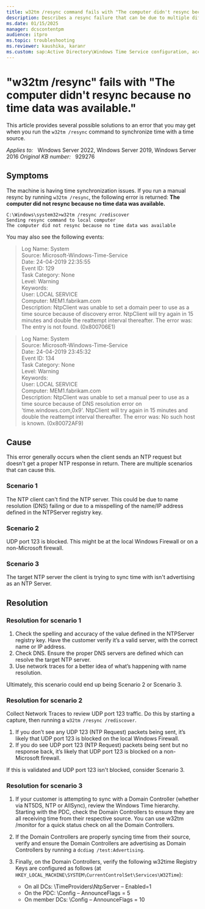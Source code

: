 ```yaml
---
title: w32tm /resync command fails with "The computer didn't resync because no time data was available."
description: Describes a resync failure that can be due to multiple different causes.
ms.date: 01/15/2025
manager: dcscontentpm
audience: itpro
ms.topic: troubleshooting
ms.reviewer: kaushika, karanr
ms.custom: sap:Active Directory\Windows Time Service configuration, accuracy, and synchronization, csstroubleshoot
---
```

# "w32tm /resync" fails with "The computer didn't resync because no time data was available."

This article provides several possible solutions to an error that you may get when you run the `w32tm /resync` command to synchronize time with a time source.

_Applies to:_ &nbsp; Windows Server 2022, Windows Server 2019, Windows Server 2016
_Original KB number:_ &nbsp; 929276

## Symptoms

The machine is having time synchronization issues. If you run a manual resync by running `w32tm /resync`, the following error is returned: **The computer did not resync because no time data was available.**

```console
C:\Windows\system32>w32tm /resync /rediscover
Sending resync command to local computer
The computer did not resync because no time data was available
```

You may also see the following events:

> Log Name: System  
> Source: Microsoft-Windows-Time-Service  
> Date: 24-04-2019 22:35:55  
> Event ID: 129  
> Task Category: None  
> Level: Warning  
> Keywords:  
> User: LOCAL SERVICE  
> Computer: MEM1.fabrikam.com  
> Description: NtpClient was unable to set a domain peer to use as a time source because of discovery error. NtpClient will try again in 15 minutes and double the reattempt interval thereafter. The error was: The entry is not found. (0x800706E1)

> Log Name: System  
> Source: Microsoft-Windows-Time-Service  
> Date: 24-04-2019 23:45:32  
> Event ID: 134  
> Task Category: None  
> Level: Warning  
> Keywords:  
> User: LOCAL SERVICE  
> Computer: MEM1.fabrikam.com  
> Description: NtpClient was unable to set a manual peer to use as a time source because of DNS resolution error on 'time.windows.com,0x9'. NtpClient will try again in 15 minutes and double the reattempt interval thereafter. The error was: No such host is known. (0x80072AF9)

## Cause

This error generally occurs when the client sends an NTP request but doesn't get a proper NTP response in return. There are multiple scenarios that can cause this.

### Scenario 1

The NTP client can't find the NTP server. This could be due to name resolution (DNS) failing or due to a misspelling of the name/IP address defined in the NTPServer registry key.

### Scenario 2

UDP port 123 is blocked. This might be at the local Windows Firewall or on a non-Microsoft firewall.

### Scenario 3

The target NTP server the client is trying to sync time with isn't advertising as an NTP Server.

## Resolution

### Resolution for scenario 1

1. Check the spelling and accuracy of the value defined in the NTPServer registry key. Have the customer verify it’s a valid server, with the correct name or IP address.
2. Check DNS. Ensure the proper DNS servers are defined which can resolve the target NTP server.
3. Use network traces for a better idea of what’s happening with name resolution.

Ultimately, this scenario could end up being Scenario 2 or Scenario 3.

### Resolution for scenario 2

Collect Network Traces to review UDP port 123 traffic. Do this by starting a capture, then running a `w32tm /resync /rediscover`.

1. If you don’t see any UDP 123 (NTP Request) packets being sent, it’s likely that UDP port 123 is blocked on the local Windows Firewall.
2. If you do see UDP port 123 (NTP Request) packets being sent but no response back, it’s likely that UDP port 123 is blocked on a non-Microsoft firewall.

If this is validated and UDP port 123 isn't blocked, consider Scenario 3.

### Resolution for scenario 3

1. If your customer is attempting to sync with a Domain Controller (whether via NT5DS, NTP or AllSync), review the Windows Time hierarchy. Starting with the PDC, check the Domain Controllers to ensure they are all receiving time from their respective source. You can use w32tm /monitor for a quick status check on all the Domain Controllers.
2. If the Domain Controllers are properly syncing time from their source, verify and ensure the Domain Controllers are advertising as Domain Controllers by running a `dcdiag /test:Advertising`.
3. Finally, on the Domain Controllers, verify the following w32time Registry Keys are configured as follows (at `HKEY_LOCAL_MACHINE\SYSTEM\CurrentControlSet\Services\W32Time`):

   - On all DCs: \TimeProviders\NtpServer – Enabled=1
   - On the PDC: \Config – AnnounceFlags = 5
   - On member DCs: \Config – AnnounceFlags = 10
